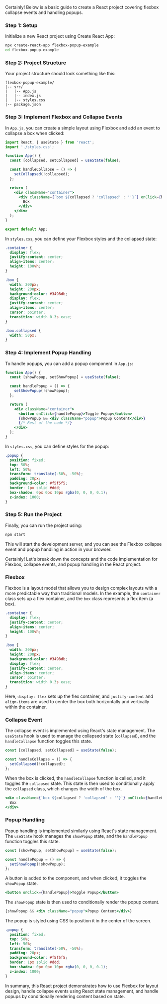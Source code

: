 Certainly! Below is a basic guide to create a React project covering flexbox collapse events and handling popups.

### Step 1: Setup

Initialize a new React project using Create React App:

```bash
npx create-react-app flexbox-popup-example
cd flexbox-popup-example
```

### Step 2: Project Structure

Your project structure should look something like this:

```
flexbox-popup-example/
|-- src/
|   |-- App.js
|   |-- index.js
|   |-- styles.css
|-- package.json
```

### Step 3: Implement Flexbox and Collapse Events

In `App.js`, you can create a simple layout using Flexbox and add an event to collapse a box when clicked:

```jsx
import React, { useState } from 'react';
import './styles.css';

function App() {
  const [collapsed, setCollapsed] = useState(false);

  const handleCollapse = () => {
    setCollapsed(!collapsed);
  };

  return (
    <div className="container">
      <div className={`box ${collapsed ? 'collapsed' : ''}`} onClick={handleCollapse}>
        Box
      </div>
    </div>
  );
}

export default App;
```

In `styles.css`, you can define your Flexbox styles and the collapsed state:

```css
.container {
  display: flex;
  justify-content: center;
  align-items: center;
  height: 100vh;
}

.box {
  width: 200px;
  height: 200px;
  background-color: #3498db;
  display: flex;
  justify-content: center;
  align-items: center;
  cursor: pointer;
  transition: width 0.3s ease;
}

.box.collapsed {
  width: 50px;
}
```

### Step 4: Implement Popup Handling

To handle popups, you can add a popup component in `App.js`:

```jsx
function App() {
  const [showPopup, setShowPopup] = useState(false);

  const handlePopup = () => {
    setShowPopup(!showPopup);
  };

  return (
    <div className="container">
      <button onClick={handlePopup}>Toggle Popup</button>
      {showPopup && <div className="popup">Popup Content</div>}
      {/* Rest of the code */}
    </div>
  );
}
```

In `styles.css`, you can define styles for the popup:

```css
.popup {
  position: fixed;
  top: 50%;
  left: 50%;
  transform: translate(-50%, -50%);
  padding: 20px;
  background-color: #f5f5f5;
  border: 1px solid #ddd;
  box-shadow: 0px 0px 10px rgba(0, 0, 0, 0.1);
  z-index: 1000;
}
```

### Step 5: Run the Project

Finally, you can run the project using:

```bash
npm start
```

This will start the development server, and you can see the Flexbox collapse event and popup handling in action in your browser.





Certainly! Let's break down the concepts and the code implementation for Flexbox, collapse events, and popup handling in the React project.

### Flexbox

Flexbox is a layout model that allows you to design complex layouts with a more predictable way than traditional models. In the example, the `container` class sets up a flex container, and the `box` class represents a flex item (a box).

```css
.container {
  display: flex;
  justify-content: center;
  align-items: center;
  height: 100vh;
}

.box {
  width: 200px;
  height: 200px;
  background-color: #3498db;
  display: flex;
  justify-content: center;
  align-items: center;
  cursor: pointer;
  transition: width 0.3s ease;
}
```

Here, `display: flex` sets up the flex container, and `justify-content` and `align-items` are used to center the box both horizontally and vertically within the container.

### Collapse Event

The collapse event is implemented using React's state management. The `useState` hook is used to manage the collapsed state (`collapsed`), and the `handleCollapse` function toggles this state.

```jsx
const [collapsed, setCollapsed] = useState(false);

const handleCollapse = () => {
  setCollapsed(!collapsed);
};
```

When the box is clicked, the `handleCollapse` function is called, and it toggles the `collapsed` state. This state is then used to conditionally apply the `collapsed` class, which changes the width of the box.

```jsx
<div className={`box ${collapsed ? 'collapsed' : ''}`} onClick={handleCollapse}>
  Box
</div>
```

### Popup Handling

Popup handling is implemented similarly using React's state management. The `useState` hook manages the `showPopup` state, and the `handlePopup` function toggles this state.

```jsx
const [showPopup, setShowPopup] = useState(false);

const handlePopup = () => {
  setShowPopup(!showPopup);
};
```

A button is added to the component, and when clicked, it toggles the `showPopup` state.

```jsx
<button onClick={handlePopup}>Toggle Popup</button>
```

The `showPopup` state is then used to conditionally render the popup content.

```jsx
{showPopup && <div className="popup">Popup Content</div>}
```

The popup is styled using CSS to position it in the center of the screen.

```css
.popup {
  position: fixed;
  top: 50%;
  left: 50%;
  transform: translate(-50%, -50%);
  padding: 20px;
  background-color: #f5f5f5;
  border: 1px solid #ddd;
  box-shadow: 0px 0px 10px rgba(0, 0, 0, 0.1);
  z-index: 1000;
}
```

In summary, this React project demonstrates how to use Flexbox for layout design, handle collapse events using React state management, and handle popups by conditionally rendering content based on state.
